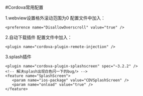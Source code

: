#Cordova常用配置

1.webview设置格外滚动范围为0
配置文件中加入：
```
<preference name="DisallowOverscroll" value="true" />
```
2.自动下载插件
配置文件中加入：
```
<plugin name="cordova-plugin-remote-injection" />

```

3.splash插件

```
<plugin name="cordova-plugin-splashscreen" spec="~3.2.2" />
<!-- 解决splash出现白色闪一下的bug/> -->
<feature name="SplashScreen">
   <param name="ios-package" value="CDVSplashScreen" />
   <param name="onload" value="true" />
</feature>
```